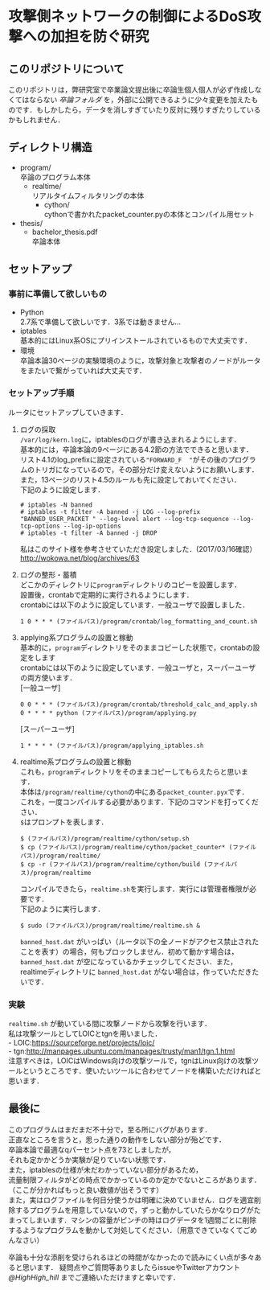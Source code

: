 # 攻撃側ネットワークの制御によるDoS攻撃への加担を防ぐ研究

## このリポジトリについて
このリポジトリは，弊研究室で卒業論文提出後に卒論生個人個人が必ず作成しなくてはならない *卒論フォルダ* を，外部に公開できるように少々変更を加えたものです．もしかしたら，データを消しすぎていたり反対に残りすぎたりしているかもしれません．

## ディレクトリ構造
- program/  
	卒論のプログラム本体  
    - realtime/  
		リアルタイムフィルタリングの本体  
        - cython/  
		cythonで書かれたpacket_counter.pyの本体とコンパイル用セット  
- thesis/
    - bachelor_thesis.pdf  
        卒論本体

## セットアップ

### 事前に準備して欲しいもの
- Python  
	2.7系で準備して欲しいです．3系では動きません...  
- iptables  
	基本的にはLinux系OSにプリインストールされているもので大丈夫です．  
- 環境  
	卒論本論30ページの実験環境のように，攻撃対象と攻撃者のノードがルータをまたいで繋がっていれば大丈夫です．  

### セットアップ手順
ルータにセットアップしていきます．
1. ログの採取  
    `/var/log/kern.log`に，iptablesのログが書き込まれるようにします．  
    基本的には，卒論本論の9ページにある4.2節の方法でできると思います．  
    リスト4.1のlog_prefixに設定されている`"FORWARD_F  "`がその後のプログラムのトリガになっているので，その部分だけ変えないようにお願いします．  
    また，13ページのリスト4.5のルールも先に設定しておいてください．  
    下記のように設定します．  
    ```
    # iptables -N banned
    # iptables -t filter -A banned -j LOG --log-prefix "BANNED_USER_PACKET " --log-level alert --log-tcp-sequence --log-tcp-options --log-ip-options
    # iptables -t filter -A banned -j DROP
    ```
    私はこのサイト様を参考させていただき設定しました．(2017/03/16確認）  
    http://wokowa.net/blog/archives/63  

2. ログの整形・蓄積  
    どこかのディレクトリに`program`ディレクトリのコピーを設置します．  
    設置後，crontabで定期的に実行されるようにします．  
    crontabには以下のように設定しています．一般ユーザで設置しました．  
    ```
    1 0 * * * (ファイルパス)/program/crontab/log_formatting_and_count.sh
    ```

3. applying系プログラムの設置と稼動  
    基本的に，`program`ディレクトリをそのままコピーした状態で，crontabの設定をします  
    crontabには以下のように設定しています．一般ユーザと，スーパーユーザの両方使います．  
    [一般ユーザ]  
    ```
    0 0 * * * (ファイルパス)/program/crontab/threshold_calc_and_apply.sh
    0 * * * * python (ファイルパス)/program/applying.py
    ```
    [スーパーユーザ]  
    ```
    1 * * * * (ファイルパス)/program/applying_iptables.sh
    ```

4. realtime系プログラムの設置と稼動  
    これも，`program`ディレクトリをそのままコピーしてもらえたらと思います．  
    本体は`/program/realtime/cython`の中にある`packet_counter.pyx`です．  
    これを，一度コンパイルする必要があります．下記のコマンドを打ってください．  
    `$`はプロンプトを表します．  
    ```
    $ (ファイルパス)/program/realtime/cython/setup.sh
    $ cp (ファイルパス)/program/realtime/cython/packet_counter* (ファイルパス)/program/realtime/
    $ cp -r (ファイルパス)/program/realtime/cython/build (ファイルパス)/program/realtime
    ```
    コンパイルできたら，`realtime.sh`を実行します．実行には管理者権限が必要です．  
    下記のように実行します．  
    ```
    $ sudo (ファイルパス)/program/realtime/realtime.sh &
    ```
     `banned_host.dat` がいっぱい（ルータ以下の全ノードがアクセス禁止されたことを表す）の場合，何もブロックしません．初めて動かす場合は， `banned_host.dat` が空になっているかチェックしてください．また，realtimeディレクトリに `banned_host.dat` がない場合は，作っていただきたいです．  

### 実験
 `realtime.sh` が動いている間に攻撃ノードから攻撃を行います．  
私は攻撃ツールとしてLOICとtgnを用いました．    
	- LOIC:https://sourceforge.net/projects/loic/  
	- tgn:http://manpages.ubuntu.com/manpages/trusty/man1/tgn.1.html  
注意すべきは，LOICはWindows向けの攻撃ツールで，tgnはLinux向けの攻撃ツールというところです．使いたいツールに合わせてノードを構築いただければと思います．  

## 最後に
このプログラムはまだまだ不十分で，至る所にバグがあります．  
正直なところを言うと，思った通りの動作をしない部分が殆どです．  
卒論本論で最適なqパーセント点を73としましたが，  
それも定かかどうか実験が足りていない状態です．  
また，iptablesの仕様が未だわかっていない部分があるため，  
流量制限フィルタがどの時点でかかっているのか定かでないところがあります．  
（ここが分かればもっと良い数値が出そうです）  
また，実はログファイルを何日分使うかは明確に決めていません．ログを適宜削除するプログラムを用意していないので，ずっと動かしていたらかなりログがたまってしまいます．マシンの容量がピンチの時はログデータを1週間ごとに削除するようなプログラムを動かして対処してください．（用意できていなくてごめんなさい）  

卒論も十分な添削を受けられるほどの時間がなかったので読みにくい点が多々あると思います．
疑問点やご質問等ありましたらissueやTwitterアカウント *@HighHigh_hill* までご連絡いただけますと幸いです．

